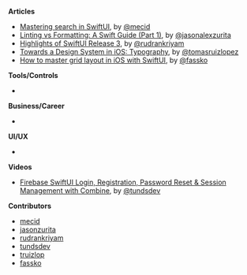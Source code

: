 
**Articles**

* [Mastering search in SwiftUI](https://swiftwithmajid.com/2021/06/23/mastering-search-in-swiftui/), by [@mecid](https://twitter.com/mecid)
* [Linting vs Formatting: A Swift Guide (Part 1)](https://jasonzurita.com/linting-and-formatting-swift-part-1/), by [@jasonalexzurita](https://twitter.com/jasonalexzurita)
* [Highlights of SwiftUI Release 3](https://rudrank.blog/highlights-swiftui-3), by [@rudrankriyam](https://twitter.com/rudrankriyam)
* [Towards a Design System in iOS: Typography](https://medium.com/engineering-at-goodnotes/design-system-ios-typography-9459cb842673), by [@tomasruizlopez](https://twitter.com/tomasruizlopez)
* [How to master grid layout in iOS with SwiftUI](https://kristaps.me/blog/swiftui-gridview/), by [@fassko](https://twitter.com/fassko)

**Tools/Controls**

*

**Business/Career**

*

**UI/UX**

*

**Videos**

* [Firebase SwiftUI Login, Registration, Password Reset & Session Management with Combine](https://youtu.be/5gIuYHn9nOc), by [@tundsdev](https://twitter.com/tundsdev)

**Contributors**

* [mecid](https://github.com/mecid)
* [jasonzurita](https://github.com/jasonzurita)
* [rudrankriyam](https://github.com/rudrankriyam)
* [tundsdev](https://github.com/tunds)
* [truizlop](https://github.com/truizlop)
* [fassko](https://github.com/fassko)
